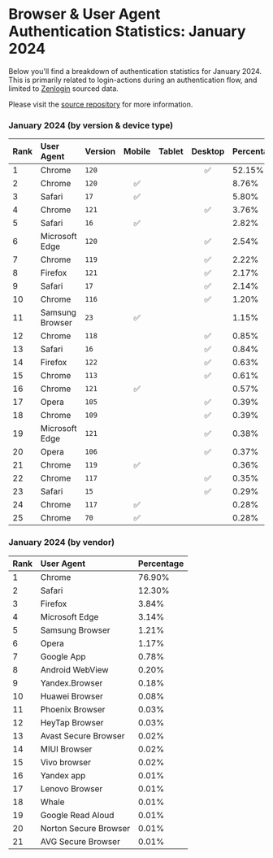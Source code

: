 # Browser & User Agent Authentication Statistics: January 2024

Below you'll find a breakdown of authentication statistics for
January 2024. This is primarily related to login-actions during an
authentication flow, and limited to <a href="https://zenlogin.co"/>Zenlogin</a>
sourced data.

Please visit the
<a href="https://github.com/zenlogin/browser-user-agent-authentication-statistics">source repository</a>
for more information.

### January 2024 (by version & device type)
| Rank | User Agent | Version | Mobile | Tablet | Desktop | Percentage |
| :--- | :--- | :--- | :---: | :---: | :---: | :--- |
| 1 | Chrome | `120` | | | ✅ | 52.15% |
| 2 | Chrome | `120` | ✅ | | | 8.76% |
| 3 | Safari | `17` | ✅ | | | 5.80% |
| 4 | Chrome | `121` | | | ✅ | 3.76% |
| 5 | Safari | `16` | ✅ | | | 2.82% |
| 6 | Microsoft Edge | `120` | | | ✅ | 2.54% |
| 7 | Chrome | `119` | | | ✅ | 2.22% |
| 8 | Firefox | `121` | | | ✅ | 2.17% |
| 9 | Safari | `17` | | | ✅ | 2.14% |
| 10 | Chrome | `116` | | | ✅ | 1.20% |
| 11 | Samsung Browser | `23` | ✅ | | | 1.15% |
| 12 | Chrome | `118` | | | ✅ | 0.85% |
| 13 | Safari | `16` | | | ✅ | 0.84% |
| 14 | Firefox | `122` | | | ✅ | 0.63% |
| 15 | Chrome | `113` | | | ✅ | 0.61% |
| 16 | Chrome | `121` | ✅ | | | 0.57% |
| 17 | Opera | `105` | | | ✅ | 0.39% |
| 18 | Chrome | `109` | | | ✅ | 0.39% |
| 19 | Microsoft Edge | `121` | | | ✅ | 0.38% |
| 20 | Opera | `106` | | | ✅ | 0.37% |
| 21 | Chrome | `119` | ✅ | | | 0.36% |
| 22 | Chrome | `117` | | | ✅ | 0.35% |
| 23 | Safari | `15` | | | ✅ | 0.29% |
| 24 | Chrome | `117` | ✅ | | | 0.28% |
| 25 | Chrome | `70` | ✅ | | | 0.28% |

### January 2024 (by vendor)
| Rank | User Agent | Percentage |
| :--- | :--- | :--- |
| 1 | Chrome | 76.90% |
| 2 | Safari | 12.30% |
| 3 | Firefox | 3.84% |
| 4 | Microsoft Edge | 3.14% |
| 5 | Samsung Browser | 1.21% |
| 6 | Opera | 1.17% |
| 7 | Google App | 0.78% |
| 8 | Android WebView | 0.20% |
| 9 | Yandex.Browser | 0.18% |
| 10 | Huawei Browser | 0.08% |
| 11 | Phoenix Browser | 0.03% |
| 12 | HeyTap Browser | 0.03% |
| 13 | Avast Secure Browser | 0.02% |
| 14 | MIUI Browser | 0.02% |
| 15 | Vivo browser | 0.02% |
| 16 | Yandex app | 0.01% |
| 17 | Lenovo Browser | 0.01% |
| 18 | Whale | 0.01% |
| 19 | Google Read Aloud | 0.01% |
| 20 | Norton Secure Browser | 0.01% |
| 21 | AVG Secure Browser | 0.01% |
